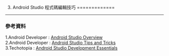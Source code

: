 3. Android Studio 程式碼編輯技巧 
=============




* * *
### 參考資料
1.Android Developer : [Android Studio Overview](http://developer.android.com/tools/studio/index.html)
<br>
2.Android Developer : [Android Studio Tips and Tricks](http://developer.android.com/sdk/installing/studio-tips.html)
<br>
3.Techotopia : [Android Studio Development Essentials](http://www.techotopia.com/index.php/Android_Studio_Development_Essentials)
<br>
